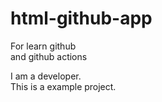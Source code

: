 # html-github-app
For learn github\
and github actions

I am a developer.\
This is a example project.

